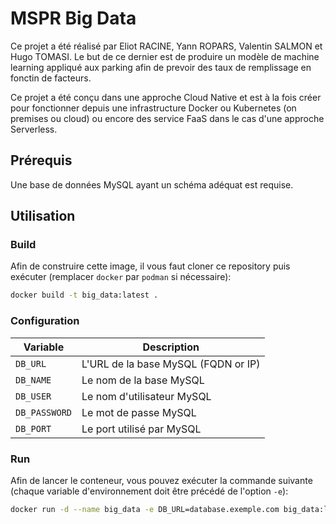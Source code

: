 # MSPR Big Data

Ce projet a été réalisé par Eliot RACINE, Yann ROPARS, Valentin SALMON et Hugo TOMASI. Le but de ce dernier est de produire un modèle de machine learning appliqué aux parking afin de prevoir des taux de remplissage en fonctin de facteurs.

Ce projet a été conçu dans une approche Cloud Native et est à la fois créer pour fonctionner depuis une infrastructure Docker ou Kubernetes (on premises ou cloud) ou encore des service FaaS dans le cas d'une approche Serverless.

## Prérequis

Une base de données MySQL ayant un schéma adéquat est requise.

## Utilisation

### Build

Afin de construire cette image, il vous faut cloner ce repository puis exécuter (remplacer `docker` par `podman` si nécessaire):

```bash
docker build -t big_data:latest .
```

### Configuration

| Variable      | Description       |
|---------------|-------------------|
| `DB_URL`       | L'URL de la base MySQL (FQDN or IP)            |
| `DB_NAME`       | Le nom de la base MySQL           |
| `DB_USER`       | Le nom d'utilisateur MySQL            |
| `DB_PASSWORD`       | Le mot de passe MySQL            |
| `DB_PORT`       | Le port utilisé par MySQL           |

### Run

Afin de lancer le conteneur, vous pouvez exécuter la commande suivante (chaque variable d'environnement doit être précédé de l'option `-e`):

```bash
docker run -d --name big_data -e DB_URL=database.exemple.com big_data:latest
```
